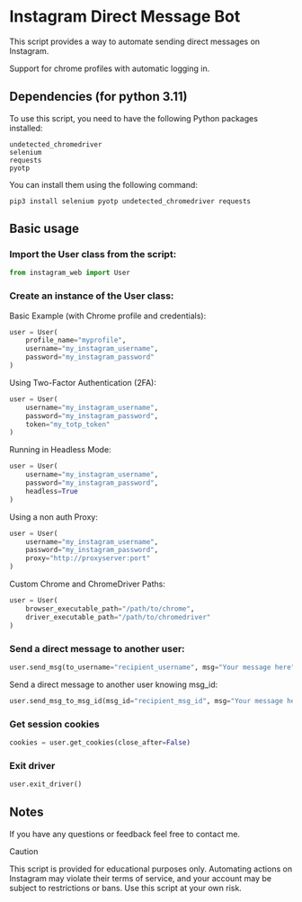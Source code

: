 # Instagram Direct Message Bot

This script provides a way to automate sending direct messages on Instagram.

Support for chrome profiles with automatic logging in.

## Dependencies (for python 3.11)

To use this script, you need to have the following Python packages installed:

    undetected_chromedriver
    selenium
    requests
    pyotp

You can install them using the following command:

    pip3 install selenium pyotp undetected_chromedriver requests

## Basic usage

### Import the User class from the script:
````py
from instagram_web import User
````


### Create an instance of the User class:

Basic Example (with Chrome profile and credentials):
````py
user = User(
    profile_name="myprofile",
    username="my_instagram_username",
    password="my_instagram_password"
)
````

Using Two-Factor Authentication (2FA):
```py
user = User(
    username="my_instagram_username",
    password="my_instagram_password",
    token="my_totp_token"
)
```


Running in Headless Mode:
```py
user = User(
    username="my_instagram_username",
    password="my_instagram_password",
    headless=True
)
```

Using a non auth Proxy:
```py
user = User(
    username="my_instagram_username",
    password="my_instagram_password",
    proxy="http://proxyserver:port"
)
```


Custom Chrome and ChromeDriver Paths:
```py
user = User(
    browser_executable_path="/path/to/chrome",
    driver_executable_path="/path/to/chromedriver"
)
```



### Send a direct message to another user:
```py
user.send_msg(to_username="recipient_username", msg="Your message here", skip_if_already_messaged=False)
````
Send a direct message to another user knowing msg_id:
```py
user.send_msg_to_msg_id(msg_id="recipient_msg_id", msg="Your message here",skip_if_already_messaged=False)
````


### Get session cookies
```py
cookies = user.get_cookies(close_after=False)
```

### Exit driver
```py
user.exit_driver()
```

## Notes
If you have any questions or feedback feel free to contact me.


> [!CAUTION]
> This script is provided for educational purposes only. Automating actions on Instagram may violate their terms of service, and your account may be subject to restrictions or bans. Use this script at your own risk.

